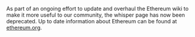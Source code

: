 As part of an ongoing effort to update and overhaul the Ethereum wiki to make it more useful to our community, the whisper page has now been deprecated. Up to date information about Ethereum can be found at [ethereum.org](https://ethereum.org).
